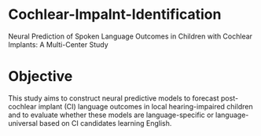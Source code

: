 # Cochlear-Impalnt-Identification
Neural Prediction of Spoken Language Outcomes in Children with Cochlear Implants: A Multi-Center Study

# Objective 
This study aims to construct neural predictive models to forecast post-cochlear implant (CI) language outcomes in local hearing-impaired children and to evaluate whether these models are language-specific or language-universal based on CI candidates learning English.

